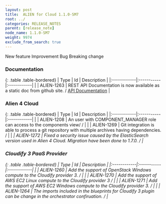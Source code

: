 ```yaml
---
layout: post
title:  ALIEN for Cloud 1.1.0-SM7
root: ../
categories: RELEASE_NOTES
parent: [release_note]
node_name: 1.1.0-SM7
weight: 9974
exclude_from_search: true
---
```





<i class="fa fa-plus text-success"></i> New feature <i class="fa fa-level-up text-primary"></i> Improvement  <i class="fa fa-bug text-danger"></i> Bug <i class="fa fa-exclamation-triangle text-warning"></i> Breaking change


### Documentation



  {: .table .table-bordered}
  | Type        | Id         | Description |
  |:------------|:-----------|:------------|
      |  <i class="fa fa-level-up text-primary"></i> | ALIEN-1263 | REST API Documentation is now available as a static doc from github site. / [API Documentation](#/documentation/1.1.0/rest/overview.html) |
    


### Alien 4 Cloud



  {: .table .table-bordered}
  | Type        | Id         | Description |
  |:------------|:-----------|:------------|
        |  <i class="fa fa-bug text-danger"></i> | ALIEN-1208 | An user with COMPONENT_MANAGER role can access to the components view/ /  |
    |  <i class="fa fa-bug text-danger"></i> | ALIEN-1269 | Git integration is able to process a git repository with multiple archives having dependencies. /  |
    |  <i class="fa fa-exclamation-triangle text-warning">  <i class="fa fa-bug text-danger"></i> | ALIEN-1272 | Fixed a security issue caused by the ElasticSearch version used in Alien 4 Cloud. Migration have been done to 1.7.0. /  |
  


### Cloudify 3 PaaS Provider



  {: .table .table-bordered}
  | Type        | Id         | Description |
  |:------------|:-----------|:------------|
    |  <i class="fa fa-plus text-success"></i> | ALIEN-1260 | Add the support of OpenStack Windows compute to the Cloudify provider 3. /  |
    |  <i class="fa fa-plus text-success"></i> | ALIEN-1270 | Add the support of AWS EC2 Linux compute to the Cloudify provider 3 /  |
    |  <i class="fa fa-plus text-success"></i> | ALIEN-1271 | Add the support of AWS EC2 Windows compute to the Cloudify provider 3. /  |
      |  <i class="fa fa-level-up text-primary"></i> | ALIEN-1264 | The imports included in the blueprints for Cloudify 3 plugin can be change in the orchestrator confiruation. /  |
    

